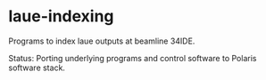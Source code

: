 # laue-indexing

Programs to index laue outputs at beamline 34IDE. 

Status: Porting underlying programs and control software to Polaris software stack. 